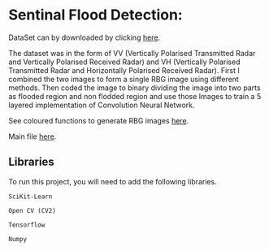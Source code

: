 
# Sentinal Flood Detection:

DataSet can by downloaded by clicking [here](https://drive.usercontent.google.com/download?id=14HqNW5uWLS92n7KrxKgDwUTsSEST6LCr&authuser=0).

The dataset was in the form of VV (Vertically Polarised Transmitted Radar and Vertically Polarised Received Radar) and VH (Vertically Polarised Transmitted Radar and Horizontally Polarised Received Radar). First I combined the two images to form a single RBG image using different methods.
Then coded the image to binary dividing the image into two parts as flooded region and non flodded region and use those Images to train a 5 layered implementation of Convolution Neural Network.

See coloured functions to generate RBG images [here](https://github.com/surya-0704/Flood_detection/blob/main/color_functions.ipynb).

Main file [here](https://github.com/surya-0704/Flood_detection/blob/main/model.ipynb).

## Libraries

To run this project, you will need to add the following libraries.

`SciKit-Learn`

`Open CV (CV2)`

`Tensorflow`

`Numpy`






